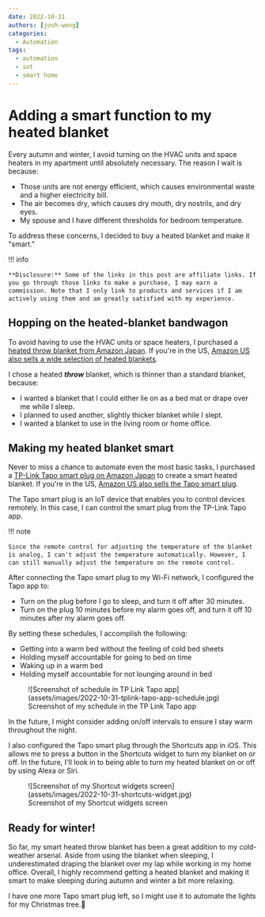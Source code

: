 ```yaml
---
date: 2022-10-31
authors: [josh-wong]
categories:
  - Automation
tags:
  - automation
  - iot
  - smart home
---
```


# Adding a smart function to my heated blanket

Every autumn and winter, I avoid turning on the HVAC units and space heaters in my apartment until absolutely necessary. The reason I wait is because:

- Those units are not energy efficient, which causes environmental waste and a higher electricity bill.
- The air becomes dry, which causes dry mouth, dry nostrils, and dry eyes.
- My spouse and I have different thresholds for bedroom temperature.

To address these concerns, I decided to buy a heated blanket and make it "smart."

<!-- more -->

!!! info

    **Disclosure:** Some of the links in this post are affiliate links. If you go through those links to make a purchase, I may earn a commission. Note that I only link to products and services if I am actively using them and am greatly satisfied with my experience.

## Hopping on the heated-blanket bandwagon

To avoid having to use the HVAC units or space heaters, I purchased a <a href="https://amzn.to/3U3lsU6" target="_blank">heated throw blanket from Amazon Japan</a>. If you're in the US, <a href="https://amzn.to/3Fm7IzL" target="_blank">Amazon US also sells a wide selection of heated blankets</a>.

I chose a heated **_throw_** blanket, which is thinner than a standard blanket, because:

- I wanted a blanket that I could either lie on as a bed mat or drape over me while I sleep.
- I planned to used another, slightly thicker blanket while I slept.
- I wanted a blanket to use in the living room or home office.

## Making my heated blanket smart

Never to miss a chance to automate even the most basic tasks, I purchased a <a href="https://amzn.to/3TI6B1P" target="_blank">TP-Link Tapo smart plug on Amazon Japan</a> to create a smart heated blanket. If you're in the US, <a href="https://amzn.to/3U4MJWb" target="_blank">Amazon US also sells the Tapo smart plug</a>.

The Tapo smart plug is an IoT device that enables you to control devices remotely. In this case, I can control the smart plug from the TP-Link Tapo app.

!!! note

    Since the remote control for adjusting the temperature of the blanket is analog, I can't adjust the temperature automatically. However, I can still manually adjust the temperature on the remote control.

After connecting the Tapo smart plug to my Wi-Fi network, I configured the Tapo app to:

- Turn on the plug before I go to sleep, and turn it off after 30 minutes.
- Turn on the plug 10 minutes before my alarm goes off, and turn it off 10 minutes after my alarm goes off.

By setting these schedules, I accomplish the following:

- Getting into a warm bed without the feeling of cold bed sheets
- Holding myself accountable for going to bed on time
- Waking up in a warm bed
- Holding myself accountable for not lounging around in bed

<figure markdown>
  ![Screenshot of schedule in TP Link Tapo app](assets/images/2022-10-31-tplink-tapo-app-schedule.jpg)
  <figcaption>Screenshot of my schedule in the TP Link Tapo app</figcaption>
</figure>

In the future, I might consider adding on/off intervals to ensure I stay warm throughout the night.

I also configured the Tapo smart plug through the Shortcuts app in iOS. This allows me to press a button in the Shortcuts widget to turn my blanket on or off. In the future, I'll look in to being able to turn my heated blanket on or off by using Alexa or Siri.

<figure markdown>
  ![Screenshot of my Shortcut widgets screen](assets/images/2022-10-31-shortcuts-widget.jpg)
  <figcaption>Screenshot of my Shortcut widgets screen</figcaption>
</figure>

## Ready for winter!

So far, my smart heated throw blanket has been a great addition to my cold-weather arsenal. Aside from using the blanket when sleeping, I underestimated draping the blanket over my lap while working in my home office. Overall, I highly recommend getting a heated blanket and making it smart to make sleeping during autumn and winter a bit more relaxing.

I have one more Tapo smart plug left, so I might use it to automate the lights for my Christmas tree.🎄
